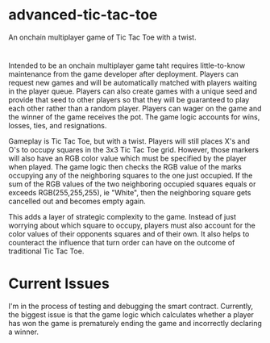 # advanced-tic-tac-toe
An onchain multiplayer game of Tic Tac Toe with a twist.

#

Intended to be an onchain multiplayer game taht requires little-to-know maintenance from the game developer after deployment.  Players can request new games and will be automatically matched with players waiting in the player queue.  Players can also create games with a unique seed and provide that seed to other players so that they will be guaranteed to play each other rather than a random player.  Players can wager on the game and the winner of the game receives the pot.   The game logic accounts for wins, losses, ties, and resignations.

Gameplay is Tic Tac Toe, but with a twist.  Players will still places X's and O's to occupy squares in the 3x3 Tic Tac Toe grid. However, those markers will also have an RGB color value which must be specified by the player when played.  The game logic then checks the RGB value of the marks occupying any of the neighboring squares to the one just occupied. If the sum of the RGB values of the two neighboring occupied squares equals or exceeds RGB(255,255,255), ie "White", then the neighboring square gets cancelled out and becomes empty again.

This adds a layer of strategic complexity to the game.  Instead of just worrying about which square to occupy, players must also account for the color values of their opponents squares and of their own.  It also helps to counteract the influence that turn order can have on the outcome of traditional Tic Tac Toe.

# Current Issues
I'm in the process of testing and debugging the smart contract.  Currently, the biggest issue is that the game logic which calculates whether a player has won the game is prematurely ending the game and incorrectly declaring a winner.
